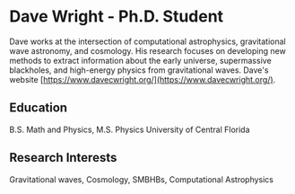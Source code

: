 # Dave Wright - Ph.D. Student

Dave works at the intersection of computational astrophysics, gravitational wave astronomy, and cosmology.
His research focuses on developing new methods to extract information about the early universe, supermassive blackholes, and high-energy physics from gravitational waves.
Dave's website [https://www.davecwright.org/](https://www.davecwright.org/).

## Education

B.S. Math and Physics, M.S. Physics University of Central Florida

## Research Interests

Gravitational waves, Cosmology, SMBHBs, Computational Astrophysics
